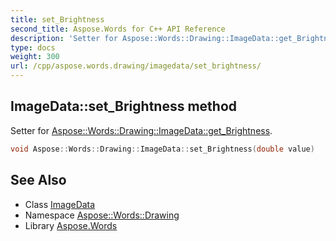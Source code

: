 ```yaml
---
title: set_Brightness
second_title: Aspose.Words for C++ API Reference
description: 'Setter for Aspose::Words::Drawing::ImageData::get_Brightness.'
type: docs
weight: 300
url: /cpp/aspose.words.drawing/imagedata/set_brightness/
---
```

## ImageData::set_Brightness method


Setter for [Aspose::Words::Drawing::ImageData::get_Brightness](../get_brightness/).

```cpp
void Aspose::Words::Drawing::ImageData::set_Brightness(double value)
```

## See Also

* Class [ImageData](../)
* Namespace [Aspose::Words::Drawing](../../)
* Library [Aspose.Words](../../../)
